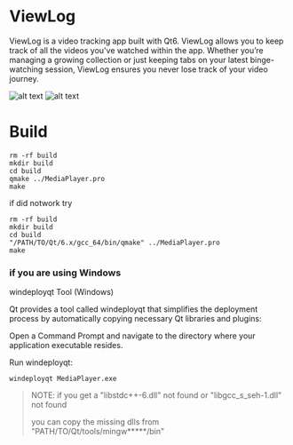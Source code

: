 # ViewLog

ViewLog is a video tracking app built with Qt6. ViewLog allows you to keep track of all the videos you've watched within the app. Whether you’re managing a growing collection or just keeping tabs on your latest binge-watching session, ViewLog ensures you never lose track of your video journey.

![alt text](https://i.imgur.com/O5r2t4c.png)
![alt text](https://i.imgur.com/leqy43y.png)

# Build

```console
rm -rf build
mkdir build
cd build
qmake ../MediaPlayer.pro
make
```

if did notwork try

```console
rm -rf build
mkdir build
cd build
"/PATH/TO/Qt/6.x/gcc_64/bin/qmake" ../MediaPlayer.pro
make
```

### if you are using Windows

windeployqt Tool (Windows)

Qt provides a tool called windeployqt that simplifies the deployment process by automatically copying necessary Qt libraries and plugins:

Open a Command Prompt and navigate to the directory where your application executable resides.

Run windeployqt:

```console
windeployqt MediaPlayer.exe
```

> NOTE: if you get a "libstdc++-6.dll" not found or "libgcc_s_seh-1.dll" not found
>
> you can copy the missing dlls from "PATH/TO/Qt/tools/mingw*****/bin"
